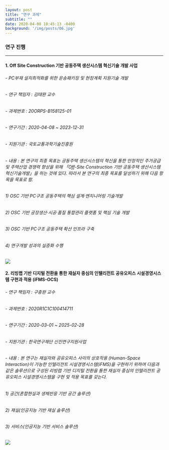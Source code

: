 ```yaml
---
layout: post
title: "연구 과제"
subtitle: ""
date: 2020-04-08 18:45:13 -0400
background: '/img/posts/06.jpg'
---
```



### 연구 진행 
---
 
#### 1. Off Site Construction 기반 공동주택 생산시스템 혁신기술 개발 사업 ##
###### - PC부재 설치최적화를 위한 운송패키징 및 현장계획 지원기술 개발
###### - 연구 책임자 : 김태완 교수 
###### - 과제번호 : 20ORPS-B158125-01 
###### - 연구기간 : 2020-04-08 ~ 2023-12-31  
###### - 지원기관 : 국토교통과학기술진흥원  
###### - 내용 : 본 연구의 최종 목표는 공동주택 생산시스템의 혁신을 통한 안정적인 주거공급 및 주택산업 경쟁력 향상을 위해 「Off-Site Construction 기반 공동주택 생산시스템 혁신기술개발」을 하는 것에 있다. 따라서 본 연구의 최종 목표를 달성하기 위해 다음 항목을 목표로 함. 
###### 1) OSC 기반 PC구조 공동주택의 핵심 설계·엔지니어링 기술개발 
###### 2) OSC 기반 공장생산·시공·품질 통합관리 플랫폼 및 핵심 기술 개발
###### 3) OSC 기반 PC구조 공동주택 확산 인프라 구축
###### 4) 연구개발 성과의 실증화 수행  

<img class="img-fluid" src="https://images.unsplash.com/photo-1471679984494-b1491dff4144?ixlib=rb-1.2.1&ixid=eyJhcHBfaWQiOjEyMDd9&auto=format&fit=crop&w=1350&q=80">
                  

#### 2. 리빙랩 기반 디지털 전환을 통한 재실자 중심의 인텔리전트 공유오피스 시설경영시스템 구현과 적용 (iFMS-OCS) ## 
###### - 연구 책임자 : 구충완 교수
###### - 과제번호 : 2020R1C1C100414711
###### - 연구기간 : 2020-03-01 ~ 2025-02-28
###### - 지원기관 : 한국연구재단 신진연구지원사업
###### - 내용 : 본 연구는 재실자와 공유오피스 사이의 상호작용 (Human-Space Interaction)이 가능한 인텔리전트 시설경영시스템(iFMS)을 구현하기 위하여 다음과 같은 솔루션으로 구성된 리빙랩 기반 디지털 전환을 통한 재실자 중심의 인텔리전트 공유오피스 시설경영시스템을 구현 및 적용 목표를 갖는다.
###### 1) 공간(혼합현실과 생체반응 기반 공간 솔루션)
###### 2) 재실(인공지능 기반 재실 솔루션)
###### 3) 서비스(인공지능 기반 서비스 솔루션)

<img class="img-fluid" src="https://images.unsplash.com/photo-1532102235608-dc8fc689c9ab?ixlib=rb-1.2.1&auto=format&fit=crop&w=1350&q=80">
          

